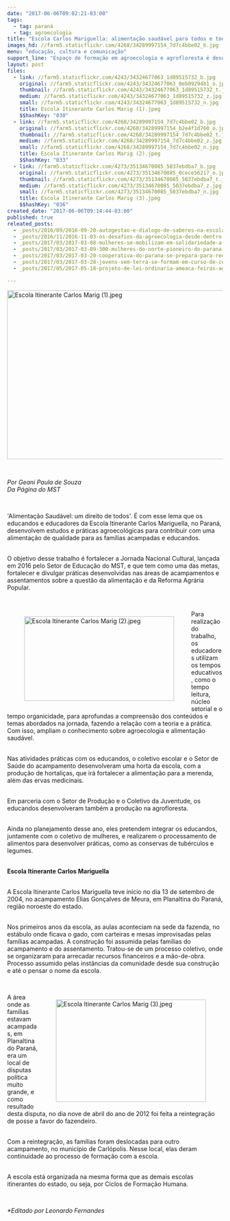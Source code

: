 ```yaml
---
date: "2017-06-06T09:02:21-03:00"
tags:
  - tag: paraná
  - tag: agroecologia
title: "Escola Carlos Mariguella: alimentação saudável para todos e todas"
images_hd: //farm5.staticflickr.com/4268/34289997154_7d7c4bbe02_b.jpg
menu: "educação, cultura e comunicação"
support_line: "Espaço de formação em agroecologia e agrofloresta é desenvolvido junto a famílias acampadas e assentadas do Paraná. "
layout: post
files:
  - link: //farm5.staticflickr.com/4243/34324677063_1d89515732_b.jpg
    original: //farm5.staticflickr.com/4243/34324677063_8eb09294b1_o.jpg
    thumbnail: //farm5.staticflickr.com/4243/34324677063_1d89515732_t.jpg
    medium: //farm5.staticflickr.com/4243/34324677063_1d89515732_z.jpg
    small: //farm5.staticflickr.com/4243/34324677063_1d89515732_n.jpg
    title: Escola Itinerante Carlos Marig (1).jpeg
    $$hashKey: "030"
  - link: //farm5.staticflickr.com/4268/34289997154_7d7c4bbe02_b.jpg
    original: //farm5.staticflickr.com/4268/34289997154_b2e4f1d760_o.jpg
    thumbnail: //farm5.staticflickr.com/4268/34289997154_7d7c4bbe02_t.jpg
    medium: //farm5.staticflickr.com/4268/34289997154_7d7c4bbe02_z.jpg
    small: //farm5.staticflickr.com/4268/34289997154_7d7c4bbe02_n.jpg
    title: Escola Itinerante Carlos Marig (2).jpeg
    $$hashKey: "033"
  - link: //farm5.staticflickr.com/4273/35134670085_5037ebdba7_b.jpg
    original: //farm5.staticflickr.com/4273/35134670085_0cece56217_o.jpg
    thumbnail: //farm5.staticflickr.com/4273/35134670085_5037ebdba7_t.jpg
    medium: //farm5.staticflickr.com/4273/35134670085_5037ebdba7_z.jpg
    small: //farm5.staticflickr.com/4273/35134670085_5037ebdba7_n.jpg
    title: Escola Itinerante Carlos Marig (3).jpeg
    $$hashKey: "036"
created_date: "2017-06-06T09:14:44-03:00"
published: true
releated_posts:
  - _posts/2016/09/2016-09-20-autogestao-e-dialogo-de-saberes-na-escola-latino-americana-de-agroecologia.md
  - _posts/2016/11/2016-11-03-os-desafios-da-agroecologia-desde-dentro.md
  - _posts/2017/03/2017-03-08-mulheres-se-mobilizam-em-solidariedade-a-presa-politica-do-mst-no-parana.md
  - _posts/2017/03/2017-03-09-300-mulheres-do-norte-pioneiro-do-parana-protestam-contra-o-governo-golpista.md
  - _posts/2017/03/2017-03-20-cooperativa-do-parana-se-prepara-para-receber-selo-organico-da-producao-de-leite.md
  - _posts/2017/03/2017-03-28-jovens-sem-terra-se-formam-em-curso-de-comunicacao-popular-no-parana.md
  - _posts/2017/05/2017-05-18-projeto-de-lei-ordinaria-ameaca-feiras-agroecologicas-em-pernambuco.md

---
```

<p><img alt="Escola Itinerante Carlos Marig (1).jpeg" height="394" src="//farm5.staticflickr.com/4243/34324677063_1d89515732_b.jpg" width="700" /></p>

<p>&nbsp;</p>

<p><em>Por Geani Paula de Souza<br />
Da P&aacute;gina do MST</em></p>

<p>&nbsp;</p>

<p>&#39;Alimenta&ccedil;&atilde;o Saud&aacute;vel: um direito de todos&#39;. &Eacute; com esse lema que os educandos e educadores da Escola Itinerante Carlos Mariguella, no Paran&aacute;, desenvolvem estudos e pr&aacute;ticas agroecol&oacute;gicas para contribuir com uma alimenta&ccedil;&atilde;o de qualidade para as fam&iacute;lias acampadas e educandos.</p>

<p><br />
O objetivo desse trabalho &eacute; fortalecer a Jornada Nacional Cultural, lan&ccedil;ada em 2016 pelo Setor de Educa&ccedil;&atilde;o do MST, e que tem como uma das metas, fortalecer e divulgar pr&aacute;ticas desenvolvidas nas &aacute;reas de acampamentos e assentamentos sobre a quest&atilde;o da alimenta&ccedil;&atilde;o e da Reforma Agr&aacute;ria Popular.</p>

<p>&nbsp;</p>

<figure class="image" style="float:left"><img alt="Escola Itinerante Carlos Marig (2).jpeg" height="197" src="//farm5.staticflickr.com/4268/34289997154_7d7c4bbe02_b.jpg" width="350" />
<figcaption></figcaption>
</figure>

<p>Para realiza&ccedil;&atilde;o do trabalho, os educadores utilizam os tempos educativos, como o tempo leitura, n&uacute;cleo setorial e o tempo organicidade, para aprofundas a compreens&atilde;o dos conte&uacute;dos e temas abordados na jornada, fazendo a rela&ccedil;&atilde;o com a teoria e a pr&aacute;tica. Com isso, ampliam o conhecimento sobre agroecologia e alimenta&ccedil;&atilde;o saud&aacute;vel.</p>

<p><br />
Nas atividades pr&aacute;ticas com os educandos, o coletivo escolar e o Setor de Sa&uacute;de do acampamento desenvolveram uma horta da escola, com a produ&ccedil;&atilde;o de hortali&ccedil;as, que ir&aacute; fortalecer a alimenta&ccedil;&atilde;o para a merenda, al&eacute;m das ervas medicinais.</p>

<p><br />
Em parceria com o Setor de Produ&ccedil;&atilde;o e o Coletivo da Juventude, os educandos desenvolveram tamb&eacute;m a produ&ccedil;&atilde;o na agrofloresta.</p>

<p><br />
Ainda no planejamento desse ano, eles pretendem integrar os educandos, juntamente com o coletivo de mulheres, e realizarem o processamento de alimentos para desenvolver pr&aacute;ticas, como as conservas de tub&eacute;rculos e legumes.</p>

<p><br />
<strong>Escola Itinerante Carlos Mariguella</strong></p>

<p><br />
A Escola Itinerante Carlos Mariguella teve in&iacute;cio no dia 13 de setembro de 2004, no acampamento Elias Gon&ccedil;alves de Meura, em Planaltina do Paran&aacute;, regi&atilde;o noroeste do estado.</p>

<p><br />
Nos primeiros anos da escola, as aulas aconteciam na sede da fazenda, no est&aacute;bulo onde ficava o gado, com carteiras e mesas improvisadas pelas fam&iacute;lias acampadas. A constru&ccedil;&atilde;o foi assumida pelas fam&iacute;lias do acampamento e do assentamento. Tratou-se de um processo coletivo, onde se organizaram para arrecadar recursos financeiros e a m&atilde;o-de-obra. Processo assumido pelas inst&acirc;ncias da comunidade desde sua constru&ccedil;&atilde;o e at&eacute; o pensar o nome da escola.</p>

<p>&nbsp;</p>

<figure class="image" style="float:right"><img alt="Escola Itinerante Carlos Marig (3).jpeg" height="239" src="//farm5.staticflickr.com/4273/35134670085_5037ebdba7_b.jpg" width="350" />
<figcaption></figcaption>
</figure>

<p>A &aacute;rea onde as fam&iacute;lias estavam acampadas, em Planaltina do Paran&aacute;, era um local de disputas pol&iacute;tica muito grande, e como resultado desta disputa, no dia nove de abril do ano de 2012 foi feita a reintegra&ccedil;&atilde;o de posse a favor do fazendeiro.&nbsp;</p>

<p><br />
Com a reintegra&ccedil;&atilde;o, as fam&iacute;lias foram deslocadas para outro acampamento, no munic&iacute;pio de Carl&oacute;polis. Nesse local, elas deram continuidade ao processo de forma&ccedil;&atilde;o com a escola.</p>

<p><br />
A escola est&aacute; organizada na mesma forma que as demais escolas itinerantes do estado, ou seja, por Ciclos de Forma&ccedil;&atilde;o Humana.</p>

<p>&nbsp;</p>

<p><em>*Editado por Leonardo Fernandes</em></p>

<div class="webpki_lacunasoftware_com" id="webpki_lacunasoftware_com" style="display: none;">&nbsp;</div>
